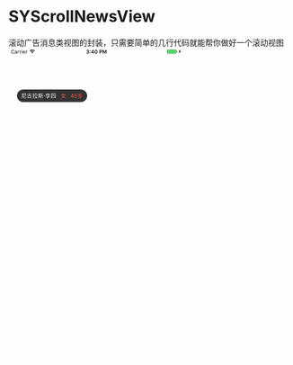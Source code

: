 # SYScrollNewsView
滚动广告消息类视图的封装，只需要简单的几行代码就能帮你做好一个滚动视图
![image](https://github.com/anchoriter/SYScrollNewsView/raw/master/image/1.gif)
